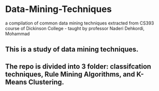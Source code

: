 # Data-Mining-Techniques
a compilation of common data mining techniques extracted from CS393 course of Dickinson College - taught by professor Naderi Dehkordi, Mohammad

## This is a study of data mining techniques.

## The repo is divided into 3 folder: classifcation techniques, Rule Mining Algorithms, and K-Means Clustering.


